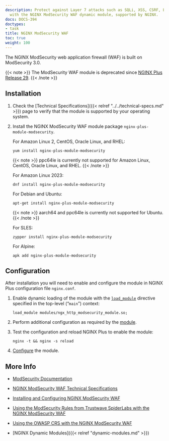 ```yaml
---
description: Protect against Layer 7 attacks such as SQLi, XSS, CSRF, LFI, and RFI,
  with the NGINX ModSecurity WAF dynamic module, supported by NGINX.
docs: DOCS-394
doctypes:
- task
title: NGINX ModSecurity WAF
toc: true
weight: 100
---
```


The NGINX ModSecurity web application firewall (WAF) is built on ModSecurity 3.0.

 {{< note >}} The ModSecurity WAF module is deprecated since <a href="../../../releases/#r29">NGINX Plus Release 29</a>. {{< /note >}}


<span id="install"></span>
## Installation

1. Check the [Technical Specifications]({{< relref "../../technical-specs.md" >}}) page to verify that the module is supported by your operating system.

2. Install the NGINX ModSecurity WAF module package `nginx-plus-module-modsecurity`.

   For Amazon Linux 2, CentOS, Oracle Linux, and RHEL:
   
   ```shell
   yum install nginx-plus-module-modsecurity
   ```

   {{< note >}} ppc64le is currently not supported for Amazon Linux, CentOS, Oracle Linux, and RHEL. {{< /note >}}

   For Amazon Linux 2023:

   ```shell
   dnf install nginx-plus-module-modsecurity
   ```

   For Debian and Ubuntu:
   
   ```shell
   apt-get install nginx-plus-module-modsecurity
   ```

   {{< note >}} aarch64 and ppc64le is currently not supported for Ubuntu.{{< /note >}}

   For SLES:
   
   ```shell
   zypper install nginx-plus-module-modsecurity
   ```

   For Alpine:

   ```shell
   apk add nginx-plus-module-modsecurity
   ```


<span id="configure"></span>

## Configuration

After installation you will need to enable and configure the module in NGINX Plus configuration file `nginx.conf`.

1. Enable dynamic loading of the module with the [`load_module`](https://nginx.org/en/docs/ngx_core_module.html#load_module) directive specified in the top-level (“`main`”) context:

   ```nginx
   load_module modules/ngx_http_modsecurity_module.so;
   ```

2. Perform additional configuration as required by the [module](https://github.com/SpiderLabs/ModSecurity/wiki/Reference-Manual).

3. Test the configuration and reload NGINX Plus to enable the module:

   ```shell
   nginx -t && nginx -s reload
   ```

4. [Configure](https://docs.nginx.com/nginx-waf/admin-guide/nginx-plus-modsecurity-waf-installation-logging/) the module.


<span id="info"></span>
## More Info

* [ModSecurity Documentation](https://github.com/SpiderLabs/ModSecurity/wiki)

* [NGINX ModSecurity WAF Technical Specifications](https://docs.nginx.com/nginx-waf/technical-specs/)

* [Installing and Configuring NGINX ModSecurity WAF](https://docs.nginx.com/nginx-waf/admin-guide/nginx-plus-modsecurity-waf-installation-logging/)

* [Using the ModSecurity Rules from Trustwave SpiderLabs with the NGINX ModSecurity WAF](https://docs.nginx.com/nginx-waf/admin-guide/nginx-plus-modsecurity-waf-trustwave-spiderlabs-rules/)

* [Using the OWASP CRS with the NGINX ModSecurity WAF](https://docs.nginx.com/nginx-waf/admin-guide/nginx-plus-modsecurity-waf-owasp-crs/)

* [NGINX Dynamic Modules]({{< relref "dynamic-modules.md" >}})
